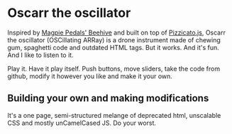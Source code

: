 # Oscarr the oscillator

Inspired by [Magpie Pedals' Beehive](https://www.magpiepedals.com/shop/product/the-beehive) and built on top of [Pizzicato.js](https://alemangui.github.io/pizzicato/), Oscarr the oscillator (OSCillating ARRay) is a drone instrument made of chewing gum, spaghetti code and outdated HTML tags. But it works. And it's fun. And I like to listen to it.

Play it. Have it play itself. Push buttons, move sliders, take the code from github, modify it however you like and make it your own.

## Building your own and making modifications
It's a one page, semi-structured melange of deprecated html, unscalable CSS and mostly unCamelCased JS. Do your worst.
